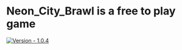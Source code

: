 # Neon_City_Brawl is a free to play game

[![Version - 1.0.4](https://img.shields.io/badge/version-v1.0.4-blue)](https://github.com/Nirs123/Neon_City_Brawl/commit/main)